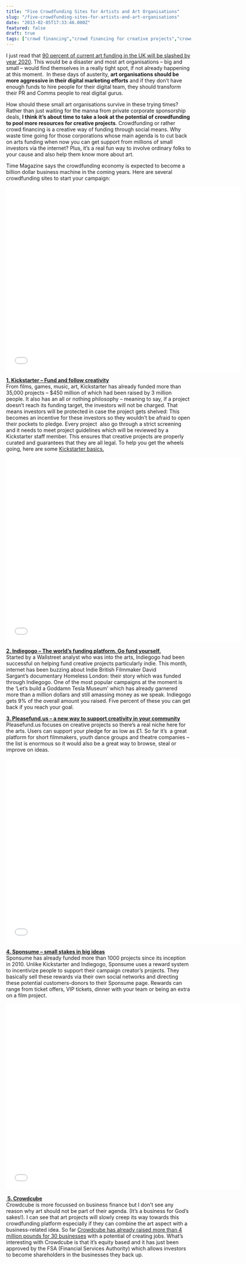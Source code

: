 ```yaml
---
title: "Five Crowdfunding Sites for Artists and Art Organisations"
slug: "/five-crowdfunding-sites-for-artists-and-art-organisations"
date: "2013-02-05T17:33:46.000Z"
featured: false
draft: true
tags: ["crowd financing","crowd financing for creative projects","crowdcube","crowdfunding","digital","Digital Marketing","equity share","fundraising","indiegogo","kickstarter","pleasefund.us","sponsume"]
---
```



I just read that [90 percent of current art funding in the UK will be slashed by year 2020](http://www.thestage.co.uk/news/2012/07/local-funding-for-arts-to-be-cut-by-90-by-2020-report/). This would be a disaster and most art organisations – big and small – would find themselves in a really tight spot, if not already happening at this moment.  In these days of austerity, **art organisations should be more aggressive in their digital marketing efforts** and if they don’t have enough funds to hire people for their digital team, they should transform their PR and Comms people to real digital gurus. 

How should these small art organisations survive in these trying times? Rather than just waiting for the manna from private corporate sponsorship deals, **I think it’s about time to take a look at the potential of crowdfunding to pool more resources for creative projects**. Crowdfunding or rather crowd financing is a creative way of funding through social means. Why waste time going for those corporations whose main agenda is to cut back on arts funding when now you can get support from millions of small investors via the internet? Plus, it’s a real fun way to involve ordinary folks to your cause and also help them know more about art.

Time Magazine says the crowdfunding economy is expected to become a billion dollar business machine in the coming years. Here are several crowdfunding sites to start your campaign:

<span class="youtube"><iframe allowfullscreen="" class="youtube-player" frameborder="0" height="505" src="//www.youtube.com/embed/luOaNSZIsXc?wmode=transparent&fs=1&hl=en&modestbranding=1&iv_load_policy=3&showsearch=0&rel=0&theme=dark" title="YouTube video player" type="text/html" width="640"></iframe></span>

[**1. Kickstarter – Fund and follow creativity**](http://www.kickstarter.com/)  
From films, games, music, art, Kickstarter has already funded more than 35,000 projects – $450 million of which had been raised by 3 million people. It also has an all or nothing philosophy – meaning to say, if a project doesn’t reach its funding target, the investors will not be charged. That means investors will be protected in case the project gets shelved: This becomes an incentive for these investors so they wouldn’t be afraid to open their pockets to pledge. Every project  also go through a strict screening and it needs to meet project guidelines which will be reviewed by a Kickstarter staff member. This ensures that creative projects are properly curated and guarantees that they are all legal. To help you get the wheels going, here are some [Kickstarter basics.](http://www.kickstarter.com/help/faq/kickstarter%20basics)

<span class="youtube"><iframe allowfullscreen="" class="youtube-player" frameborder="0" height="505" src="//www.youtube.com/embed/OgXzJX2wlwM?wmode=transparent&fs=1&hl=en&modestbranding=1&iv_load_policy=3&showsearch=0&rel=0&theme=dark" title="YouTube video player" type="text/html" width="640"></iframe></span>

[**2. Indiegogo – The world’s funding platform. Go fund yourself.**](http://www.indiegogo.com/)  
Started by a Wallstreet analyst who was into the arts, Indiegogo had been successful on helping fund creative projects particularly indie. This month, internet has been buzzing about Indie British Filmmaker David Sargant’s documentary Homeless London: their story which was funded through Indiegogo. One of the most popular campaigns at the moment is the ‘Let’s build a Goddamn Tesla Museum’ which has already garnered more than a million dollars and still amassing money as we speak. Indiegogo gets 9% of the overall amount you raised. Five percent of these you can get back if you reach your goal.

[**3. Pleasefund.us – a new way to support creativity in your community**](http://www.pleasefund.us/)  
Pleasefund.us focuses on creative projects so there’s a real niche here for the arts. Users can support your pledge for as low as £1. So far it’s  a great platform for short filmmakers, youth dance groups and theatre companies – the list is enormous so it would also be a great way to browse, steal or improve on ideas.

<span class="youtube"><iframe allowfullscreen="" class="youtube-player" frameborder="0" height="505" src="//www.youtube.com/embed/7K_h8cCJNZw?wmode=transparent&fs=1&hl=en&modestbranding=1&iv_load_policy=3&showsearch=0&rel=0&theme=dark" title="YouTube video player" type="text/html" width="640"></iframe></span>

[**4. Sponsume – small stakes in big ideas**](http://www.sponsume.com/)  
Sponsume has already funded more than 1000 projects since its inception in 2010. Unlike Kickstarter and Indiegogo, Sponsume uses a reward system to incentivize people to support their campaign creator’s projects. They basically sell these rewards via their own social networks and directing these potential customers-donors to their Sponsume page. Rewards can range from ticket offers, VIP tickets, dinner with your team or being an extra on a film project.

<span class="youtube"><iframe allowfullscreen="" class="youtube-player" frameborder="0" height="505" src="//www.youtube.com/embed/HyldZyNhC5g?wmode=transparent&fs=1&hl=en&modestbranding=1&iv_load_policy=3&showsearch=0&rel=0&theme=dark" title="YouTube video player" type="text/html" width="640"></iframe></span>  
**[  
 5. Crowdcube ](http://www.crowdcube.com/)**  
Crowdcube is more focussed on business finance but I don’t see any reason why art should not be part of their agenda. (It’s a business for God’s sakes!). I can see that art projects will slowly creep its way towards this crowdfunding platform especially if they can combine the art aspect with a business-related idea. So far [Crowdcube has already raised more than 4 million pounds for 30 businesses](http://www.guardian.co.uk/small-business-network/2012/nov/26/starting-up-crowdcube) with a potential of creating jobs. What’s interesting with Crowdcube is that it’s equity based and it has just been approved by the FSA (Financial Services Authority) which allows investors to become shareholders in the businesses they back up.

 

 



